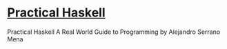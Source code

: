 # [Practical Haskell](https://www.apress.com/gp/book/9781484244791)

Practical Haskell A Real World Guide to Programming by Alejandro Serrano Mena

